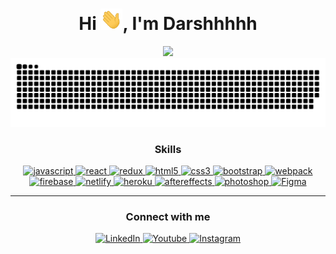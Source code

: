 <div align="center">
<h1 align="center">Hi <img width="35" src="https://github.com/1999AZZAR/1999AZZAR/blob/main/resources/img/waving.gif">, I'm Darshhhhh </h1>
  <img src="https://readme-typing-svg.herokuapp.com?font=Poppins&color=22EBF7&size=25&center=true&lines=Frontend+Developer🚀;Digital+Content+Creator🐱‍💻;VFX+enthusiast💻..."/>
</div>

<div align="center">
  <a href="https://github.com/Darshhhhh">
  <img  src="https://github.com/1999AZZAR/1999AZZAR/blob/main/resources/img/grid-snake.svg"
       alt="snake" /></a>
</div>

<h3 align="center">Skills</h3>
<p align="center">
   <a href="https://developer.mozilla.org/en-US/docs/Web/JavaScript" target="_blank"> 
    <img src="https://img.shields.io/badge/Javascript-F7DF1E.svg?style=for-the-badge&logo=javascript&logoColor=black"
      alt="javascript"/> 
  </a>
    <a href="https://reactjs.org/" target="_blank"> 
    <img src="https://img.shields.io/badge/reactjs-61DAFB.svg?style=for-the-badge&logo=react&logoColor=black"
      alt="react"/> 
  </a>
   <a href="https://redux.js.org" target="_blank"> 
    <img src="https://img.shields.io/badge/redux-764ABC.svg?style=for-the-badge&logo=redux&logoColor=white" alt="redux"/> 
  </a> 
  <a href="https://www.w3.org/html/" target="_blank"> 
    <img src="https://img.shields.io/badge/html-E34F26.svg?style=for-the-badge&logo=html5&logoColor=white"
      alt="html5"/> 
  </a>
  <a href="https://www.w3schools.com/css/" target="_blank">
    <img src="https://img.shields.io/badge/css-1572B6.svg?style=for-the-badge&logo=css3&logoColor=white"
      alt="css3"/>
  </a>
  <a href="https://getbootstrap.com" target="_blank">
    <img src="https://img.shields.io/badge/bootstrap-7952B3.svg?style=for-the-badge&logo=bootstrap&logoColor=white"
      alt="bootstrap"/>
  </a>
    <a href="https://webpack.js.org" target="_blank">
    <img src="https://img.shields.io/badge/webpack-8DD6F9.svg?style=for-the-badge&logo=webpack&logoColor=black"
      alt="webpack"/>
  </a>
   <a href="https://firebase.google.com/" target="_blank">
    <img src="https://img.shields.io/badge/firebase-FFCA28.svg?style=for-the-badge&logo=firebase&logoColor=black" alt="firebase"/>
  </a>
  <a href="https://netlify.com/" target="_blank">
    <img src="https://img.shields.io/badge/netlify-00C7B7.svg?style=for-the-badge&logo=netlify&logoColor=black" alt="netlify"/>
  </a>
  <a href="https://heroku.com" target="_blank"> 
    <img src="https://img.shields.io/badge/heroku-430098.svg?style=for-the-badge&logo=heroku&logoColor=white"
      alt="heroku"/> 
  </a>
  <a href="https://www.adobe.com/in/products/aftereffects.html?sdid=STLMM87Z&mv=search&ef_id=Cj0KCQjwzLCVBhD3ARIsAPKYTcRX3DxJDDzyvT8wexZtwGYXD4WjCseU0-VX8Iwwtbonp6pklr3NDb4aAgh2EALw_wcB:G:s&s_kwcid=AL!3085!3!248207268690!e!!g!!after%20effects!221167268!17525486948&gclid=Cj0KCQjwzLCVBhD3ARIsAPKYTcRX3DxJDDzyvT8wexZtwGYXD4WjCseU0-VX8Iwwtbonp6pklr3NDb4aAgh2EALw_wcB" target="_blank"> 
    <img src="https://img.shields.io/badge/Adobe%20After%20Effects-370080.svg?style=for-the-badge&logo=Adobe%20After%20Effects&logoColor=white"
      alt="aftereffects"/> 
  </a> 
  <a href="https://www.adobe.com/products/photoshop.html?promoid=RBS7NL7F&mv=other" target="_blank"> 
    <img src="https://img.shields.io/badge/adobe%20photoshop-%2331A8FF.svg?style=for-the-badge&logo=adobe%20photoshop&logoColor=black"
      alt="photoshop"/> 
  </a> 
  <a href="https://www.figma.com" target="_blank"> 
    <img src="https://img.shields.io/badge/figma-%23F24E1E.svg?style=for-the-badge&logo=figma&logoColor=white"
      alt="Figma"/> 
  </a> 
</p>

----

<h3 align="center">Connect with me</h3>

<div style="margin-top:10px" align="center">
  <div>
    <a  href="https://www.linkedin.com/in/darsh-shahx" target="_blank">
      <img src="https://img.shields.io/badge/Linked%20In-0A66C2.svg?style=for-the-badge&logo=linkedin&logoColor=white" alt="LinkedIn"/>
    </a>
    <a href="https://youtube.com/c/Gravity2Kez" target="_blank">
      <img src="https://img.shields.io/badge/YouTube-%23FF0000.svg?style=for-the-badge&logo=YouTube&logoColor=white" alt="Youtube"/>
    </a>
     <a href="https://www.instagram.com/imdarsh_7/" target="_blank">
      <img src="https://img.shields.io/badge/Instagram-%23E4405F.svg?style=for-the-badge&logo=Instagram&logoColor=white" alt="Instagram"/>
    </a>
  </div>
</div>
